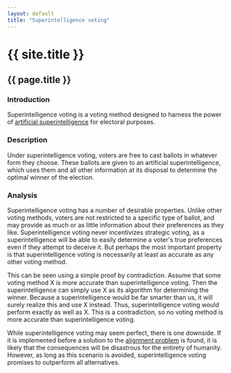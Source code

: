 ```yaml
---
layout: default
title: "Superintelligence voting"
---
```

# {{ site.title }}
## {{ page.title }}
### Introduction

Superintelligence voting is a voting method designed to harness the power of [artificial superintelligence](https://bternarytau.github.io/miscellaneous/superintelligence-reference-page) for electoral purposes.

### Description

Under superintelligence voting, voters are free to cast ballots in whatever form they choose. These ballots are given to an artificial superintelligence, which uses them and all other information at its disposal to determine the optimal winner of the election.

### Analysis

Superintelligence voting has a number of desirable properties. Unlike other voting methods, voters are not restricted to a specific type of ballot, and may provide as much or as little information about their preferences as they like. Superintelligence voting never incentivizes strategic voting, as a superintelligence will be able to easily determine a voter's true preferences even if they attempt to deceive it. But perhaps the most important property is that superintelligence voting is necessarily at least as accurate as any other voting method.


This can be seen using a simple proof by contradiction. Assume that some voting method X is more accurate than superintelligence voting. Then the superintelligence can simply use X as its algorithm for determining the winner. Because a superintelligence would be far smarter than us, it will surely realize this and use X instead. Thus, superintelligence voting would perform exactly as well as X. This is a contradiction, so no voting method is more accurate than superintelligence voting.

While superintelligence voting may seem perfect, there is one downside. If it is implemented before a solution to the [alignment problem](https://bternarytau.github.io/miscellaneous/superintelligence-reference-page#alignment-problem) is found, it is likely that the consequences will be disastrous for the entirety of humanity. However, as long as this scenario is avoided, superintelligence voting promises to outperform all alternatives.